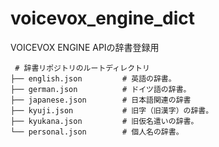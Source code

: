 # voicevox_engine_dict
VOICEVOX ENGINE APIの辞書登録用

```
 # 辞書リポジトリのルートディレクトリ
├── english.json         # 英語の辞書。
├── german.json          # ドイツ語の辞書。
├── japanese.json        # 日本語関連の辞書
├── kyuji.json           # 旧字（旧漢字）の辞書。
├── kyukana.json         # 旧仮名遣いの辞書。
└── personal.json        # 個人名の辞書。
```
